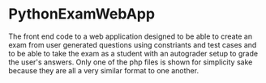 # PythonExamWebApp
The front end code to a web application designed to be able to create an exam from user generated questions using
constriants and test cases and to be able to take the exam as a student with an autograder setup to grade the user's
answers. Only one of the php files is shown for simplicity sake because they are all a very similar format to one another. 

